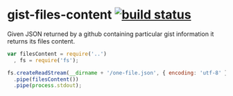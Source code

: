 # gist-files-content [![build status](https://secure.travis-ci.org/thlorenz/gist-files-content.png)](http://travis-ci.org/thlorenz/gist-files-content)

Given JSON returned by a github containing particular gist information it returns its files content.

```js
var filesContent = require('..')
  , fs = require('fs');

fs.createReadStream(__dirname + '/one-file.json', { encoding: 'utf-8' })
  .pipe(filesContent())
  .pipe(process.stdout);
```
